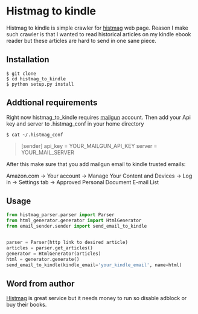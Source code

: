 Histmag to kindle
=================

Histmag to kindle is simple crawler for [histmag](http://histmag.org/) web page. 
Reason I make such crawler is that I wanted to read historical articles on my kindle ebook reader but these articles 
are hard to send in one sane piece.

Installation
------------
```
$ git clone 
$ cd histmag_to_kindle
$ python setup.py install
```

Addtional requirements
----------------------
Right now histmag_to_kindle requires [mailgun](https://www.mailgun.com/) account. 
Then add your Api key and server to .histmag_conf in your home directory
```
$ cat ~/.histmag_conf
```
>[sender]
>api_key = YOUR_MAILGUN_API_KEY
>server = YOUR_MAIL_SERVER

After this make sure that you add mailgun email to kindle trusted emails:

Amazon.com -> Your account -> Manage Your Content and Devices -> Log in -> Settings tab -> Approved Personal Document E-mail List
 
Usage
-----

```python
from histmag_parser.parser import Parser
from html_generator.generator import HtmlGenerator
from email_sender.sender import send_email_to_kindle


parser = Parser(http link to desired article)
articles = parser.get_articles()
generator = HtmlGenerator(articles)
html = generator.generate()
send_email_to_kindle(kindle_email='your_kindle_email', name=html)
```

Word from author
----------------

[Histmag](http://histmag.org/) is great service but it needs money to run so disable adblock or buy their books.